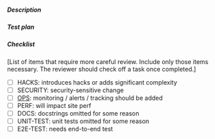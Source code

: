 ##### Description

##### Test plan

##### Checklist

[List of items that require more careful review. Include only those items necessary. The reviewer should check off a task once completed.]

- [ ] HACKS: introduces hacks or adds significant complexity
- [ ] SECURITY: security-sensitive change
- [ ] [OPS](https://sourcegraph.com/sourcegraph/sourcegraph@master/-/tree/.github/checklist.md#ops): monitoring / alerts / tracking should be added
- [ ] PERF: will impact site perf
- [ ] DOCS: docstrings omitted for some reason
- [ ] UNIT-TEST: unit tests omitted for some reason
- [ ] E2E-TEST: needs end-to-end test
